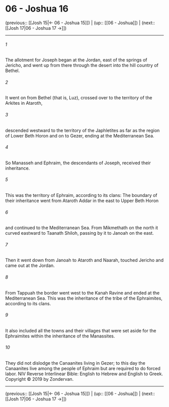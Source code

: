 # 06 - Joshua 16

(previous:: [[Josh 15|← 06 - Joshua 15]]) | (up:: [[06 - Joshua]]) | (next:: [[Josh 17|06 - Joshua 17 →]])

***


###### 1 
The allotment for Joseph began at the Jordan, east of the springs of Jericho, and went up from there through the desert into the hill country of Bethel. 

###### 2 
It went on from Bethel (that is, Luz), crossed over to the territory of the Arkites in Ataroth, 

###### 3 
descended westward to the territory of the Japhletites as far as the region of Lower Beth Horon and on to Gezer, ending at the Mediterranean Sea. 

###### 4 
So Manasseh and Ephraim, the descendants of Joseph, received their inheritance. 

###### 5 
This was the territory of Ephraim, according to its clans: The boundary of their inheritance went from Ataroth Addar in the east to Upper Beth Horon 

###### 6 
and continued to the Mediterranean Sea. From Mikmethath on the north it curved eastward to Taanath Shiloh, passing by it to Janoah on the east. 

###### 7 
Then it went down from Janoah to Ataroth and Naarah, touched Jericho and came out at the Jordan. 

###### 8 
From Tappuah the border went west to the Kanah Ravine and ended at the Mediterranean Sea. This was the inheritance of the tribe of the Ephraimites, according to its clans. 

###### 9 
It also included all the towns and their villages that were set aside for the Ephraimites within the inheritance of the Manassites. 

###### 10 
They did not dislodge the Canaanites living in Gezer; to this day the Canaanites live among the people of Ephraim but are required to do forced labor. NIV Reverse Interlinear Bible: English to Hebrew and English to Greek. Copyright © 2019 by Zondervan.

***

(previous:: [[Josh 15|← 06 - Joshua 15]]) | (up:: [[06 - Joshua]]) | (next:: [[Josh 17|06 - Joshua 17 →]])
